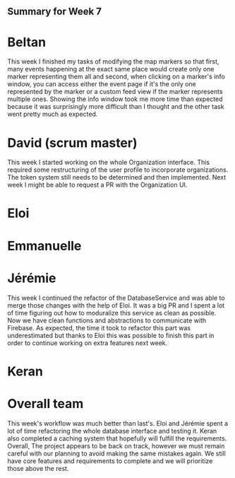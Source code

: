 ## Summary for Week 7

# Beltan

This week I finished my tasks of modifying the map markers so that first, many events happening at the exact same place would create only one marker representing them all and second, when clicking on a marker's info window, you can access either the event page if it's the only one represented by the marker or a custom feed view if the marker represents multiple ones. Showing the info window took me more time than expected because it was surprisingly more difficult than I thought and the other task went pretty much as expected.

# David (scrum master)

This week I started working on the whole Organization interface. This required some restructuring of the user profile to incorporate organizations. The token system still needs to be 
determined and then implemented. Next week I might be able to request a PR with the Organization UI.


# Eloi 


# Emmanuelle 


# Jérémie

This week I continued the refactor of the DatabaseService and was able to merge those changes with the help of Eloi. It was a big PR and I spent a lot of time figuring out how to moduralize this service as clean as possible. Now we have clean functions and abstractions to communicate with Firebase. 
As expected, the time it took to refactor this part was underestimated but thanks to Eloi this was possible to finish this part in order to continue working on extra features next week.

# Keran


# Overall team

This week's workflow was much better than last's. Eloi and Jérémie spent a lot of time refactoring the whole database interface and testing it. Keran also completed a caching system that
hopefully will fulfill the requirements.  
Overall, The project appears to be back on track, however we must remain careful with our planning to avoid making the same mistakes again. We still have core features and requirements to 
complete and we will prioritize those above the rest. 

